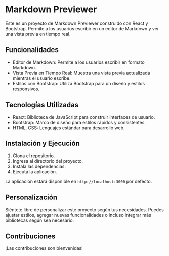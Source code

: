 # Markdown Previewer

Este es un proyecto de Markdown Previewer construido con React y Bootstrap. Permite a los usuarios escribir en un editor de Markdown y ver una vista previa en tiempo real.

## Funcionalidades

- Editor de Markdown: Permite a los usuarios escribir en formato Markdown.
- Vista Previa en Tiempo Real: Muestra una vista previa actualizada mientras el usuario escribe.
- Estilos con Bootstrap: Utiliza Bootstrap para un diseño y estilos responsivos.

## Tecnologías Utilizadas

- React: Biblioteca de JavaScript para construir interfaces de usuario.
- Bootstrap: Marco de diseño para estilos rápidos y consistentes.
- HTML, CSS: Lenguajes estándar para desarrollo web.

## Instalación y Ejecución

1. Clona el repositorio.
2. Ingresa al directorio del proyecto.
3. Instala las dependencias.
4. Ejecuta la aplicación.

La aplicación estará disponible en `http://localhost:3000` por defecto.

## Personalización

Siéntete libre de personalizar este proyecto según tus necesidades. Puedes ajustar estilos, agregar nuevas funcionalidades o incluso integrar más bibliotecas según sea necesario.

## Contribuciones

¡Las contribuciones son bienvenidas!
